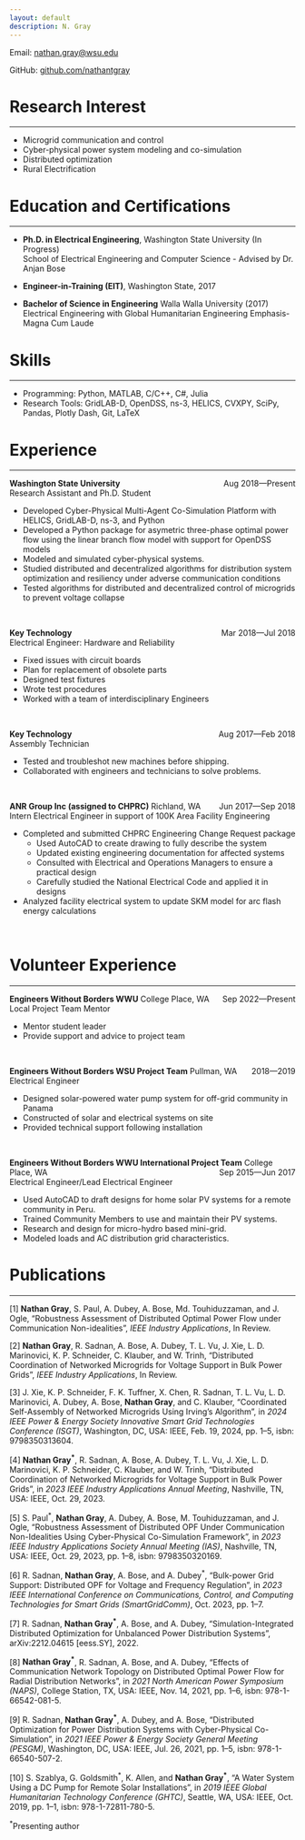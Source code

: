```yaml
---
layout: default
description: N. Gray
---
```


[//]: # (-------------------------)

Email: nathan.gray@wsu.edu

GitHub: [github.com/nathantgray]()

# Research Interest

-------------------------

- Microgrid communication and control
- Cyber-physical power system modeling and co-simulation
- Distributed optimization
- Rural Electrification

# Education and Certifications

-------------------------

- **Ph.D. in Electrical Engineering**, Washington State University (In Progress)<br/>
  School of Electrical Engineering and Computer Science - Advised by Dr. Anjan Bose

- **Engineer-in-Training (EIT)**, Washington State, 2017

- **Bachelor of Science in Engineering** Walla Walla University (2017)<br/>
  Electrical Engineering with Global Humanitarian Engineering Emphasis-Magna Cum Laude

# Skills

-------------------------
- Programming: Python, MATLAB, C/C++, C#, Julia
- Research Tools: GridLAB-D, OpenDSS, ns-3, HELICS, CVXPY, SciPy, Pandas, Plotly Dash, Git, LaTeX

# Experience

-------------------------
**Washington State University**  <span style="float:right;">Aug 2018—Present</span><br/>
Research Assistant and Ph.D. Student

- Developed Cyber-Physical Multi-Agent Co-Simulation Platform with HELICS, GridLAB-D, ns-3, and Python
- Developed a Python package for asymetric three-phase optimal power flow using the linear branch flow model with
  support for OpenDSS models
- Modeled and simulated cyber-physical systems.
- Studied distributed and decentralized algorithms for distribution system optimization and resiliency under adverse
  communication conditions
- Tested algorithms for distributed and decentralized control of microgrids to prevent voltage collapse

<br/>

**Key Technology** <span style="float:right;">Mar 2018—Jul 2018</span><br/>
Electrical Engineer: Hardware and Reliability

- Fixed issues with circuit boards
- Plan for replacement of obsolete parts
- Designed test fixtures
- Wrote test procedures
- Worked with a team of interdisciplinary Engineers

<br/>

**Key Technology** <span style="float:right;">Aug 2017—Feb 2018</span><br/>
Assembly Technician

- Tested and troubleshot new machines before shipping.
- Collaborated with engineers and technicians to solve problems.

<br/>

**ANR Group Inc (assigned to CHPRC)** Richland, WA <span style="float:right;">Jun 2017—Sep 2018</span><br/>
Intern Electrical Engineer in support of 100K Area Facility Engineering

- Completed and submitted CHPRC Engineering Change Request package
    - Used AutoCAD to create drawing to fully describe the system
    - Updated existing engineering documentation for affected systems
    - Consulted with Electrical and Operations Managers to ensure a practical design
    - Carefully studied the National Electrical Code and applied it in designs
- Analyzed facility electrical system to update SKM model for arc flash energy calculations

<br/>

# Volunteer Experience

-------------------------
**Engineers Without Borders WWU** College Place, WA  <span style="float:right;">Sep 2022—Present</span><br/>
Local Project Team Mentor

- Mentor student leader
- Provide support and advice to project team

<br/>

**Engineers Without Borders WSU Project Team**  Pullman, WA <span style="float:right;">2018—2019</span><br/>
Electrical Engineer

- Designed solar-powered water pump system for off-grid community in Panama
- Constructed of solar and electrical systems on site
- Provided technical support following installation

<br/>

**Engineers Without Borders WWU International Project Team** College Place, WA <span style="float:right;">Sep 2015—Jun
2017</span><br/>
Electrical Engineer/Lead Electrical Engineer

- Used AutoCAD to draft designs for home solar PV systems for a remote community in Peru.
- Trained Community Members to use and maintain their PV systems.
- Research and design for micro-hydro based mini-grid.
- Modeled loads and AC distribution grid characteristics.

# Publications

-------------------------

[1] **Nathan Gray**, S. Paul, A. Dubey, A. Bose, Md. Touhiduzzaman, and J. Ogle, “Robustness Assessment of
Distributed
Optimal Power Flow under Communication Non-idealities”, *IEEE Industry Applications*, In Review.

[2] **Nathan Gray**, R. Sadnan, A. Bose, A. Dubey, T. L. Vu, J. Xie, L. D. Marinovici, K. P. Schneider,
C. Klauber, and W. Trinh, “Distributed Coordination of Networked Microgrids for Voltage Support in
Bulk Power Grids”, *IEEE Industry Applications*, In Review.

[3] J. Xie, K. P. Schneider, F. K. Tuffner, X. Chen, R. Sadnan, T. L. Vu, L. D. Marinovici, A. Dubey,
A. Bose, **Nathan Gray**, and C. Klauber, “Coordinated Self-Assembly of Networked Microgrids Using Irving’s
Algorithm”, in *2024 IEEE Power & Energy Society Innovative Smart Grid Technologies Conference
(ISGT)*, Washington, DC, USA: IEEE, Feb. 19, 2024, pp. 1–5, isbn: 9798350313604.

[4] **Nathan Gray<sup>\*</sup>**, R. Sadnan, A. Bose, A. Dubey, T. L. Vu, J. Xie, L. D. Marinovici, K. P. Schneider,
C. Klauber, and W. Trinh, “Distributed Coordination of Networked Microgrids for Voltage Support in
Bulk Power Grids”, in *2023 IEEE Industry Applications Annual Meeting*, Nashville, TN, USA:
IEEE, Oct. 29, 2023.

[5] S. Paul<sup>\*</sup>, **Nathan Gray**, A. Dubey, A. Bose, M. Touhiduzzaman, and J. Ogle, “Robustness Assessment of
Distributed OPF Under Communication Non-Idealities Using Cyber-Physical Co-Simulation
Framework”, in *2023 IEEE Industry Applications Society Annual Meeting (IAS)*, Nashville, TN, USA:
IEEE, Oct. 29, 2023, pp. 1–8, isbn: 9798350320169.

[6] R. Sadnan, **Nathan Gray**, A. Bose, and A. Dubey<sup>\*</sup>,
“Bulk-power Grid Support: Distributed OPF for Voltage and Frequency Regulation”,
in *2023 IEEE International Conference on Communications, Control, and
Computing Technologies for Smart Grids (SmartGridComm)*, Oct. 2023, pp. 1–7.

[7] R. Sadnan, **Nathan Gray<sup>\*</sup>**, A. Bose, and A. Dubey,
“Simulation-Integrated Distributed Optimization for Unbalanced Power Distribution Systems”,
arXiv:2212.04615 [eess.SY], 2022.

[8] **Nathan Gray<sup>\*</sup>**, R. Sadnan, A. Bose, and A. Dubey,
“Effects of Communication Network Topology on Distributed Optimal Power Flow for Radial Distribution Networks”,
in *2021 North American Power Symposium (NAPS)*,
College Station, TX, USA: IEEE, Nov. 14, 2021, pp. 1–6, isbn: 978-1-66542-081-5.

[9] R. Sadnan, **Nathan Gray<sup>\*</sup>**, A. Dubey, and A. Bose,
“Distributed Optimization for Power Distribution Systems with Cyber-Physical Co-Simulation”,
in *2021 IEEE Power & Energy Society General Meeting (PESGM)*,
Washington, DC, USA: IEEE, Jul. 26, 2021, pp. 1–5, isbn: 978-1-66540-507-2.

[10] S. Szablya, G. Goldsmith<sup>\*</sup>, K. Allen, and **Nathan Gray<sup>\*</sup>**,
“A Water System Using a DC Pump for Remote Solar Installations”,
in *2019 IEEE Global Humanitarian Technology Conference (GHTC)*,
Seattle, WA, USA: IEEE, Oct. 2019, pp. 1–1, isbn: 978-1-72811-780-5.

<sup>\*</sup>Presenting author
<br/>
